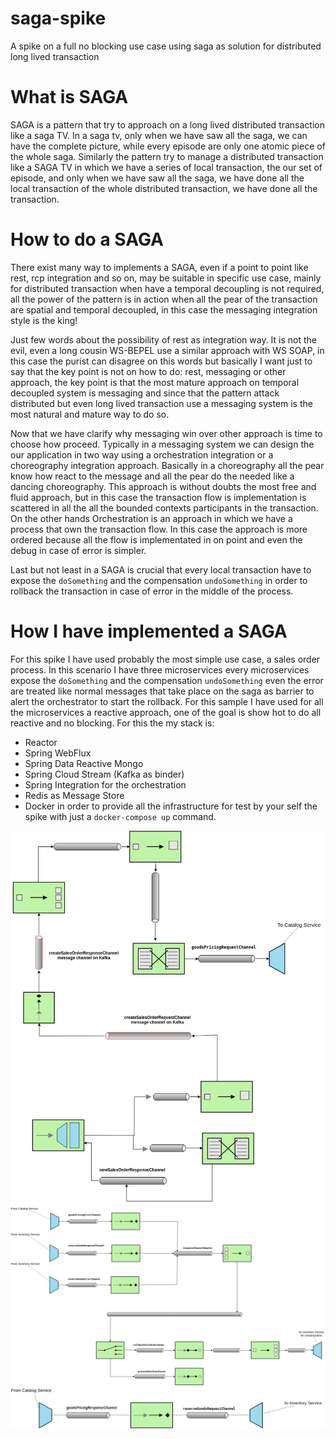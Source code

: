 # saga-spike
A spike on a full no blocking use case using saga as solution for distributed long lived transaction

# What is SAGA
SAGA is a pattern that try to approach on a long lived distributed transaction like a saga TV.
In a saga tv, only when we have saw all the saga, we can have the complete picture, while every episode are only one atomic 
piece of the whole saga.
Similarly the pattern try to manage a distributed transaction like a SAGA TV in which we have a 
series of local transaction, the our set of episode, and only when we have saw all the saga, we have done all the local
 transaction of the whole distributed transaction, we have done all the transaction.
 
 # How to do a SAGA
There exist many way to implements a SAGA, even if a point to point like rest, rcp integration and so on, may be suitable in specific use case,
mainly for distributed transaction when have a temporal decoupling is not required, all the power of the pattern is in action 
when all the pear of the transaction are spatial and temporal decoupled, in this case the messaging integration style is the king!

Just few words about the possibility of rest as integration way. It is not the evil, even a long cousin WS-BEPEL use a similar approach 
with WS SOAP, in this case the purist can disagree on this words but basically I want just to say that the key point is not on how to do: 
rest, messaging or other approach, the key point is that the most mature approach on temporal decoupled system is messaging and since that 
the pattern attack distributed but even long lived transaction use a messaging system is the most natural and mature way to do so.

Now that we have clarify why messaging win over other approach is time to choose how proceed. Typically in a messaging system 
we can design the our application in two way using a orchestration integration or a choreography integration approach. 
Basically in a choreography all the pear know how react to the message and all the pear do the needed like a dancing choreography. 
This approach is without doubts the most free and fluid approach, but in this case the transaction flow is implementation is scattered in 
all the all the bounded contexts participants in the transaction. On the other hands Orchestration is an approach in which we have a process 
that own the transaction flow. In this case the approach is more ordered because all the flow is implementated in on point and even the debug 
in case of error is simpler.

Last but not least in a SAGA is crucial that every local transaction have to expose the `doSomething` and the compensation `undoSomething` in order to 
rollback the transaction in case of error in the middle of the process.   

# How I have implemented a SAGA
For this spike I have used probably the most simple use case, a sales order process. In this scenario I have three microservices every microservices expose 
the `doSomething` and the compensation `undoSomething` even the error are treated like normal messages that take place on the saga as barrier to 
alert the orchestrator to start the rollback. For this sample I have used for all the microservices a reactive approach, one of the goal is show hot to do 
all reactive and no blocking. For this the my stack is:

* Reactor
* Spring WebFlux
* Spring Data Reactive Mongo
* Spring Cloud Stream (Kafka as binder)
* Spring Integration for the orchestration
* Redis as Message Store 
* Docker in order to provide all the infrastructure for test by your self the spike with just a `docker-compose up` command. 

![](https://github.com/mrFlick72/saga-spike/blob/master/img/SAGA-1.png)
![](https://github.com/mrFlick72/saga-spike/blob/master/img/SAGA-2.png)
![](https://github.com/mrFlick72/saga-spike/blob/master/img/SAGA-3.png)